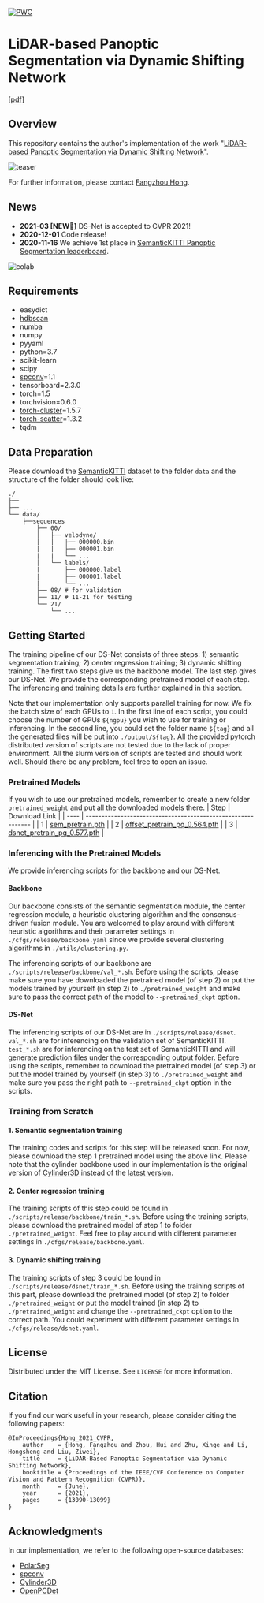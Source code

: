 [![PWC](https://img.shields.io/endpoint.svg?url=https://paperswithcode.com/badge/lidar-based-panoptic-segmentation-via-dynamic/panoptic-segmentation-on-semantickitti)](https://paperswithcode.com/sota/panoptic-segmentation-on-semantickitti?p=lidar-based-panoptic-segmentation-via-dynamic)

# LiDAR-based Panoptic Segmentation via Dynamic Shifting Network
[[pdf]](https://openaccess.thecvf.com/content/CVPR2021/papers/Hong_LiDAR-Based_Panoptic_Segmentation_via_Dynamic_Shifting_Network_CVPR_2021_paper.pdf)

<!-- ## Hiring Information
The SenseTime-LidarSegmentation is now hiring. If you are interested in internship, researcher and software engineer positions related to lidar segmentation or deep learning, please send me an email: [zhouhui@sensetime.com](mailto:zhouhui@sensetime.com). -->

## Overview
This repository contains the author's implementation of the work "[LiDAR-based Panoptic Segmentation via Dynamic Shifting Network](https://arxiv.org/abs/2011.11964)".

![teaser](./imgs/teaser.png)

For further information, please contact [Fangzhou Hong](mailto:fangzhouhong820@gmail.com).

## News
- **2021-03 [NEW:partying_face:]** DS-Net is accepted to CVPR 2021!
- **2020-12-01** Code release!
- **2020-11-16** We achieve 1st place in [SemanticKITTI Panoptic Segmentation leaderboard](https://competitions.codalab.org/competitions/24025#results).

![colab](./imgs/colab-2020-11-16.png)

## Requirements
- easydict
- [hdbscan](https://pypi.org/project/hdbscan/)
- numba
- numpy
- pyyaml
- python=3.7
- scikit-learn
- scipy
- [spconv](https://github.com/traveller59/spconv)=1.1
- tensorboard=2.3.0
- torch=1.5
- torchvision=0.6.0
- [torch-cluster](https://github.com/rusty1s/pytorch_cluster)=1.5.7
- [torch-scatter](https://github.com/rusty1s/pytorch_scatter)=1.3.2
- tqdm

## Data Preparation
Please download the [SemanticKITTI](http://www.semantic-kitti.org/dataset.html#overview) dataset to the folder `data` and the structure of the folder should look like:

```
./
├── 
├── ...
└── data/
    ├──sequences
        ├── 00/           
        │   ├── velodyne/	
        |   |	├── 000000.bin
        |   |	├── 000001.bin
        |   |	└── ...
        │   └── labels/ 
        |       ├── 000000.label
        |       ├── 000001.label
        |       └── ...
        ├── 08/ # for validation
        ├── 11/ # 11-21 for testing
        └── 21/
	        └── ...
```

## Getting Started
The training pipeline of our DS-Net consists of three steps: 1) semantic segmentation training; 2) center regression training; 3) dynamic shifting training. The first two steps give us the backbone model. The last step gives our DS-Net. We provide the corresponding pretrained model of each step. The inferencing and training details are further explained in this section. 

Note that our implementation only supports parallel training for now. We fix the batch size of each GPUs to `1`. In the first line of each script, you could choose the number of GPUs `${ngpu}` you wish to use for training or inferencing. In the second line, you could set the folder name `${tag}` and all the generated files will be put into `./output/${tag}`. All the provided pytorch distributed version of scripts are not tested due to the lack of proper environment. All the slurm version of scripts are tested and should work well. Should there be any problem, feel free to open an issue.

### Pretrained Models
If you wish to use our pretrained models, remember to create a new folder `pretrained_weight` and put all the downloaded models there.
| Step | Download Link                                                |
| ---- | ------------------------------------------------------------ |
| 1    | [sem_pretrain.pth](https://drive.google.com/file/d/1cGieEmsRhVD2YR3CH7TOj5H3y-4WG96q/view?usp=sharing) |
| 2    | [offset_pretrain_pq_0.564.pth](https://drive.google.com/file/d/1pimhJ8iKR518I7g7xLKOB4lLYjQ0Doyp/view?usp=sharing) |
| 3    | [dsnet_pretrain_pq_0.577.pth](https://drive.google.com/file/d/1BZTEZOUfoYvobppuOgO6DC_Hp_c6YytJ/view?usp=sharing) |

### Inferencing with the Pretrained Models
We provide inferencing scripts for the backbone and our DS-Net.

#### Backbone
Our backbone consists of the semantic segmentation module, the center regression module, a heuristic clustering algorithm and the consensus-driven fusion module. You are welcomed to play around with different heuristic algorithms and their parameter settings in `./cfgs/release/backbone.yaml` since we provide several clustering algorithms in `./utils/clustering.py`.

The inferencing scripts of our backbone are `./scripts/release/backbone/val_*.sh`. Before using the scripts, please make sure you have downloaded the pretrained model (of step 2) or put the models trained by yourself (in step 2) to `./pretrained_weight` and make sure to pass the correct path of the model to `--pretrained_ckpt` option.

#### DS-Net
The inferencing scripts of our DS-Net are in `./scripts/release/dsnet`. `val_*.sh` are for inferencing on the validation set of SemanticKITTI. `test_*.sh` are for inferencing on the test set of SemanticKITTI and will generate prediction files under the corresponding output folder. Before using the scripts, remember to download the pretrained model (of step 3) or put the model trained by yourself (in step 3) to `./pretrained_weight` and make sure you pass the right path to `--pretrained_ckpt` option in the scripts.

### Training from Scratch
#### 1. Semantic segmentation training
The training codes and scripts for this step will be released soon. For now, please download the step 1 pretrained model using the above link. Please note that the cylinder backbone used in our implementation is the original version of [Cylinder3D](https://arxiv.org/abs/2008.01550) instead of the [latest version](https://arxiv.org/abs/2011.10033).

#### 2. Center regression training
The training scripts of this step could be found in `./scripts/release/backbone/train_*.sh`. Before using the training scripts, please download the pretrained model of step 1 to folder `./pretrained_weight`. Feel free to play around with different parameter settings in `./cfgs/release/backbone.yaml`.

#### 3. Dynamic shifting training
The training scripts of step 3 could be found in `./scripts/release/dsnet/train_*.sh`. Before using the training scripts of this part, please download the pretrained model (of step 2) to folder `./pretrained_weight` or put the model trained (in step 2) to `./pretrained_weight` and change the `--pretrained_ckpt` option to the correct path. You could experiment with different parameter settings in `./cfgs/release/dsnet.yaml`.

## License

Distributed under the MIT License. See `LICENSE` for more information.

## Citation

If you find our work useful in your research, please consider citing the following papers:

```
@InProceedings{Hong_2021_CVPR,
    author    = {Hong, Fangzhou and Zhou, Hui and Zhu, Xinge and Li, Hongsheng and Liu, Ziwei},
    title     = {LiDAR-Based Panoptic Segmentation via Dynamic Shifting Network},
    booktitle = {Proceedings of the IEEE/CVF Conference on Computer Vision and Pattern Recognition (CVPR)},
    month     = {June},
    year      = {2021},
    pages     = {13090-13099}
}
```

## Acknowledgments
In our implementation, we refer to the following open-source databases:
- [PolarSeg](https://github.com/edwardzhou130/PolarSeg)
- [spconv](https://github.com/traveller59/spconv)
- [Cylinder3D](https://github.com/xinge008/Cylinder3D)
- [OpenPCDet](https://github.com/open-mmlab/OpenPCDet)
